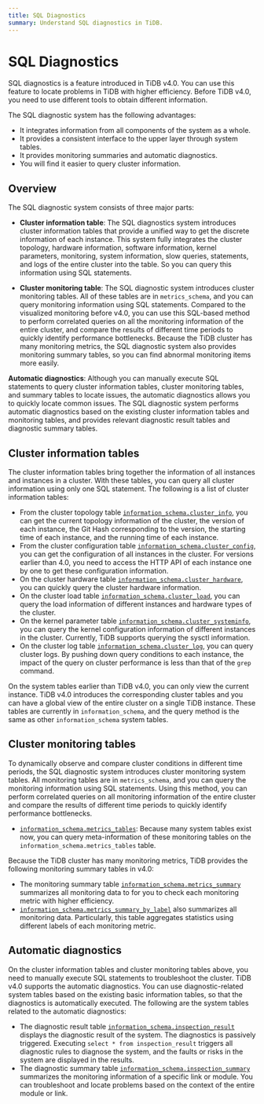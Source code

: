 ```yaml
---
title: SQL Diagnostics
summary: Understand SQL diagnostics in TiDB.
---
```


# SQL Diagnostics

SQL diagnostics is a feature introduced in TiDB v4.0. You can use this feature to locate problems in TiDB with higher efficiency. Before TiDB v4.0, you need to use different tools to obtain different information.

The SQL diagnostic system has the following advantages:

+ It integrates information from all components of the system as a whole.
+ It provides a consistent interface to the upper layer through system tables.
+ It provides monitoring summaries and automatic diagnostics.
+ You will find it easier to query cluster information.

## Overview

The SQL diagnostic system consists of three major parts:

+ **Cluster information table**: The SQL diagnostics system introduces cluster information tables that provide a unified way to get the discrete information of each instance. This system fully integrates the cluster topology, hardware information, software information, kernel parameters, monitoring, system information, slow queries, statements, and logs of the entire cluster into the table. So you can query this information using SQL statements.

+ **Cluster monitoring table**: The SQL diagnostic system introduces cluster monitoring tables. All of these tables are in `metrics_schema`, and you can query monitoring information using SQL statements. Compared to the visualized monitoring before v4.0, you can use this SQL-based method to perform correlated queries on all the monitoring information of the entire cluster, and compare the results of different time periods to quickly identify performance bottlenecks. Because the TiDB cluster has many monitoring metrics, the SQL diagnostic system also provides monitoring summary tables, so you can find abnormal monitoring items more easily.

**Automatic diagnostics**: Although you can manually execute SQL statements to query cluster information tables, cluster monitoring tables, and summary tables to locate issues, the automatic diagnostics allows you to quickly locate common issues. The SQL diagnostic system performs automatic diagnostics based on the existing cluster information tables and monitoring tables, and provides relevant diagnostic result tables and diagnostic summary tables.

## Cluster information tables

The cluster information tables bring together the information of all instances and instances in a cluster. With these tables, you can query all cluster information using only one SQL statement. The following is a list of cluster information tables:

+ From the cluster topology table [`information_schema.cluster_info`](/information-schema/information-schema-cluster-info.md), you can get the current topology information of the cluster, the version of each instance, the Git Hash corresponding to the version, the starting time of each instance, and the running time of each instance.
+ From the cluster configuration table [`information_schema.cluster_config`](/information-schema/information-schema-cluster-config.md), you can get the configuration of all instances in the cluster. For versions earlier than 4.0, you need to access the HTTP API of each instance one by one to get these configuration information.
+ On the cluster hardware table [`information_schema.cluster_hardware`](/information-schema/information-schema-cluster-hardware.md), you can quickly query the cluster hardware information.
+ On the cluster load table [`information_schema.cluster_load`](/information-schema/information-schema-cluster-load.md), you can query the load information of different instances and hardware types of the cluster.
+ On the kernel parameter table [`information_schema.cluster_systeminfo`](/information-schema/information-schema-cluster-systeminfo.md), you can query the kernel configuration information of different instances in the cluster. Currently, TiDB supports querying the sysctl information.
+ On the cluster log table [`information_schema.cluster_log`](/information-schema/information-schema-cluster-log.md), you can query cluster logs. By pushing down query conditions to each instance, the impact of the query on cluster performance is less than that of the `grep` command.

On the system tables earlier than TiDB v4.0, you can only view the current instance. TiDB v4.0 introduces the corresponding cluster tables and you can have a global view of the entire cluster on a single TiDB instance. These tables are currently in `information_schema`, and the query method is the same as other `information_schema` system tables.

## Cluster monitoring tables

To dynamically observe and compare cluster conditions in different time periods, the SQL diagnostic system introduces cluster monitoring system tables. All monitoring tables are in `metrics_schema`, and you can query the monitoring information using SQL statements. Using this method, you can perform correlated queries on all monitoring information of the entire cluster and compare the results of different time periods to quickly identify performance bottlenecks.

+ [`information_schema.metrics_tables`](/information-schema/information-schema-metrics-tables.md): Because many system tables exist now, you can query meta-information of these monitoring tables on the `information_schema.metrics_tables` table.

Because the TiDB cluster has many monitoring metrics, TiDB provides the following monitoring summary tables in v4.0:

+ The monitoring summary table [`information_schema.metrics_summary`](/information-schema/information-schema-metrics-summary.md) summarizes all monitoring data to for you to check each monitoring metric with higher efficiency.
+ [`information_schema.metrics_summary_by_label`](/information-schema/information-schema-metrics-summary.md) also summarizes all monitoring data. Particularly, this table aggregates statistics using different labels of each monitoring metric.

## Automatic diagnostics

On the cluster information tables and cluster monitoring tables above, you need to manually execute SQL statements to troubleshoot the cluster. TiDB v4.0 supports the automatic diagnostics. You can use diagnostic-related system tables based on the existing basic information tables, so that the diagnostics is automatically executed. The following are the system tables related to the automatic diagnostics:

+ The diagnostic result table [`information_schema.inspection_result`](/information-schema/information-schema-inspection-result.md) displays the diagnostic result of the system. The diagnostics is passively triggered. Executing `select * from inspection_result` triggers all diagnostic rules to diagnose the system, and the faults or risks in the system are displayed in the results.
+ The diagnostic summary table [`information_schema.inspection_summary`](/information-schema/information-schema-inspection-summary.md) summarizes the monitoring information of a specific link or module. You can troubleshoot and locate problems based on the context of the entire module or link.
